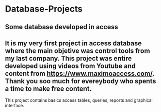 # Database-Projects
Some database developed in access
--------
It is my very first project in access database where the main objetive was control tools from my last company. This project was entire
developed using videos from Youtube and content from https://www.maximoaccess.com/. Thank you soo much for evereybody who spents a 
time to make free content.
--------
This project contains basics access tables, queries, reports and graphical interface. 
